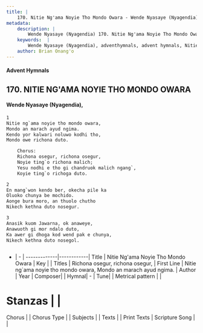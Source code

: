 ```yaml
---
title: |
    170. Nitie Ng'ama Noyie Tho Mondo Owara - Wende Nyasaye (Nyagendia)
metadata:
    description: |
        Wende Nyasaye (Nyagendia) 170. Nitie Ng'ama Noyie Tho Mondo Owara. Nitie ng`ama noyie tho mondo owara,  Mondo an marach ayud ngima.  Kendo yor kalwari noluwo kodhi tho,  Mondo owe richona duto.  	Chorus: 	Richona osegur, richona osegur,  	Noyie ting`o richona malich;  	Yesu nodhi e tho gi chandruok malich ngang`, 	Koyie ting`o richoga duto.  
    keywords:  |
        Wende Nyasaye (Nyagendia), adventhymnals, advent hymnals, Nitie Ng'ama Noyie Tho Mondo Owara, Nitie ng`ama noyie tho mondo owara,  Mondo an marach ayud ngima. . Richona osegur, richona osegur, 
    author: Brian Onang'o
---
```


#### Advent Hymnals
## 170. NITIE NG'AMA NOYIE THO MONDO OWARA
####  Wende Nyasaye (Nyagendia),

```txt
1
Nitie ng`ama noyie tho mondo owara, 
Mondo an marach ayud ngima. 
Kendo yor kalwari noluwo kodhi tho, 
Mondo owe richona duto.

	Chorus:
	Richona osegur, richona osegur, 
	Noyie ting`o richona malich; 
	Yesu nodhi e tho gi chandruok malich ngang`,
	Koyie ting`o richoga duto.

2
En mang`won kendo ber, okecha pile ka 
Oluoko chunya be mochido.
Aonge bura moro, an thuolo chutho 
Nikech kethna duto nosegur.

3
Anasik kuom Jawarna, ok anaweye, 
Anawuoth gi mor ndalo duto,
Ka awer gi dhoga kod wend pak e chunya, 
Nikech kethna duto nosegol.



```

- |   -  |
-------------|------------|
Title | Nitie Ng'ama Noyie Tho Mondo Owara |
Key |  |
Titles | Richona osegur, richona osegur,  |
First Line | Nitie ng`ama noyie tho mondo owara,  Mondo an marach ayud ngima.  |
Author | 
Year | 
Composer| |
Hymnal|  - |
Tune|  |
Metrical pattern | |
# Stanzas |  |
Chorus |  |
Chorus Type |  |
Subjects | |
Texts |  |
Print Texts | 
Scripture Song |  |
    
